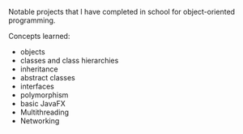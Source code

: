 Notable projects that I have completed in school for object-oriented programming.

Concepts learned: 
  - objects
  - classes and class hierarchies
  - inheritance
  - abstract classes
  - interfaces
  - polymorphism
  - basic JavaFX
  - Multithreading
  - Networking
